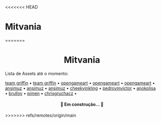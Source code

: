 <<<<<<< HEAD
# Mitvania

=======
<h1 align="center">Mitvania</h1>

<p>Lista de Assets até o momento:</p>
<a href="https://teamgriffin.itch.io/molly-asset-pack">team griffin</a> •
<a href="https://teamgriffin.itch.io/christian-asset-pack">team griffin</a> • 
<a href="https://opengameart.org/content/dungeon-crawl-32x32-tiles">opengameart</a> • 
<a href="https://opengameart.org/content/2d-rpg-enemy-set">opengameart</a> • 
<a href="https://opengameart.org/content/bosses-and-monsters-spritesheets-ars-notoria">opengameart</a> • 
<a href="https://ansimuz.itch.io/gothicvania-townr">ansimuz</a> •
<a href="https://ansimuz.itch.io/gothicvania-cemetery">ansimuz</a> •
<a href="https://ansimuz.itch.io/explosion-animations-pack">ansimuz</a> •
<a href="https://cheekyinkling.itch.io/shikashis-fantasy-icons-pack">cheekyinkling</a> •
<a href="https://pedrovmvictor.itch.io/metroidvania-demo-godot?download">pedrovmvictor</a> •
<a href="https://anokolisa.itch.io/moon-graveyardy">anokolisa</a> •
<a href="https://brullov.itch.io/2d-platformer-asset-pack-castle-of-despair">brullov</a> •
<a href="https://pimen.itch.io/magical-animation-effects">pimen</a> •
<a href="https://chrisgruchacz.itch.io/fantasy-tavern-music-pack">chrisgruchacz</a> •



<h4 align="center"> 
	🚧 Em construção...  🚧
</h4>
>>>>>>> refs/remotes/origin/main
